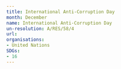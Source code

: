 ```yaml
---
title: International Anti-Corruption Day
month: December
name: International Anti-Corruption Day
un-resolution: A/RES/58/4
url: 
organisations:
- United Nations
SDGs:
- 16
---
```

